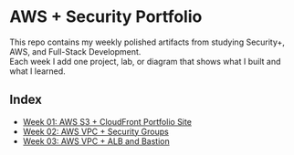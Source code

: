 # AWS + Security Portfolio

This repo contains my weekly polished artifacts from studying Security+, AWS, and Full-Stack Development.  
Each week I add one project, lab, or diagram that shows what I built and what I learned.

## Index

- [Week 01: AWS S3 + CloudFront Portfolio Site](week01-aws-s3-cloudfront/)
- [Week 02: AWS VPC + Security Groups](week02-aws-vpc-securitygroups/)
- [Week 03: AWS VPC + ALB and Bastion](week03-secplus-vpc-alb-bastion/)
